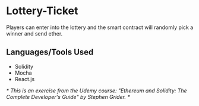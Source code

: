 # Lottery-Ticket
Players can enter into the lottery and the smart contract will randomly pick a winner and send ether.

## Languages/Tools Used
- Solidity
- Mocha
- React.js

 <em> * This is an exercise from the Udemy course: "Ethereum and Solidity: The Complete Developer's Guide" by Stephen Grider. * </em>
